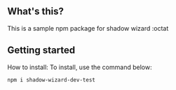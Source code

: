 ## What's this?
This is a sample npm package for shadow wizard
:octat

## Getting started
How to install: 
To install, use the command below:

`npm i shadow-wizard-dev-test`

